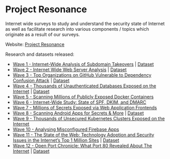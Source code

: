 # Project Resonance

Internet wide surveys to study and understand the security state of Internet as well as facilitate research into various components / topics which originate as a result of our surveys.

Website: [Project Resonance](https://project-resonance.com)

Research and datasets released:
- [Wave 1 - Internet-Wide Analysis of Subdomain Takeovers](https://redhuntlabs.com/blog/project-resonance-wave-1.html) | [Dataset](Wave%201%20-%20Subdomain%20Takeovers/README.md)
- [Wave 2 - Internet Wide Web Server Analysis](https://redhuntlabs.com/blog/wave-2-analysis-of-internet-wide-web-servers.html) | [Dataset](Wave%202%20-%20Internet%20Wide%20Web%20Server%20Analysis/README.md)
- [Wave 3 - Top Organizations on GitHub Vulnerable to Dependency Confusion Attack](https://redhuntlabs.com/blog/top-organizations-on-github-vulnerable-to-dependency-confusion-attack.html) | [Dataset](Wave%203%20-%20Dependency%20Confusion/README.md)
- [Wave 4 - Thousands of Unauthenticated Databases Exposed on the Internet](https://redhuntlabs.com/blog/thousands-of-unauthenticated-databases-exposed-on-the-internet.html) | [Dataset](Wave%204%20-%20Exposed%20Databases/README.md)
- [Wave 5 - Scanning Millions of Publicly Exposed Docker Containers](https://redhuntlabs.com/blog/scanning-millions-of-publicly-exposed-docker-containers-thousands-of-secrets-leaked.html)
- [Wave 6 - Internet-Wide Study: State of SPF, DKIM, and DMARC](https://redhuntlabs.com/blog/internet-wide-study-state-of-spf-dkim-and-dmarc.html)
- [Wave 7 - Millions of Secrets Exposed via Web Application Frontends](https://redhuntlabs.com/blog/millions-of-secrets-exposed-via-web-application-frontend.html)
- [Wave 8 - Scanning Android Apps for Secrets & More](https://redhuntlabs.com/blog/the-current-state-of-security-privacy-and-attack-surface-on-android-scanning-apps-for-secrets-and-more-wave-8.html) | [Dataset](Wave%208%20-%20Scanning%20Android%20Apps/README.md)
- [Wave 9 - Thousands of Unsecured Kubernetes Clusters Exposed on the Internet](https://redhuntlabs.com/blog/unsecured-kubernetes-clusters-exposed.html)
- [Wave 10 - Analysing Misconfigured Firebase Apps](https://redhuntlabs.com/blog/analysing-misconfigured-firebase-apps-a-tale-of-unearthing-data-breaches-wave-10.html)
- [Wave 11 - The State of the Web: Technology Adoption and Security Issues in the Internet’s Top 1 Million Sites](https://redhuntlabs.com/blog/wave-11-analysis-of-the-top-1-million-websites/) | [Dataset](https://github.com/redhuntlabs/Project-Resonance/tree/master/Wave%2011%20-%20Scanning%20Top%201%20Million%20Sites)
- [Wave 12 - Open Port Chronicle: What Port 80 Revealed About The Internet](link) | [Dataset](Wave%2012%20-%20Scanning%20Port%2080%20on%20Entire%20IPv4%20Range/README.md)
